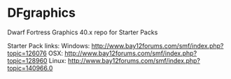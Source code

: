 DFgraphics
==========

Dwarf Fortress Graphics 40.x repo for Starter Packs


Starter Pack links:
Windows: http://www.bay12forums.com/smf/index.php?topic=126076
OSX: http://www.bay12forums.com/smf/index.php?topic=128960
Linux: http://www.bay12forums.com/smf/index.php?topic=140966.0
